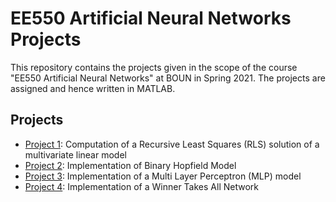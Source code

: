 # EE550 Artificial Neural Networks Projects

This repository contains the projects given in the scope of the course "EE550 Artificial Neural Networks" at BOUN in Spring 2021. The projects are assigned and hence written in MATLAB.

## Projects
- [Project 1](https://github.com/percins/EE550_ArtificialNeuralNetworks/P1-Recursive_Least_Squares/): Computation of a Recursive Least Squares (RLS) solution of a multivariate linear model
- [Project 2](https://github.com/percins/EE550_ArtificialNeuralNetworks/P2-Binary_Hopfield_Model/): Implementation of Binary Hopfield Model
- [Project 3](https://github.com/percins/EE550_ArtificialNeuralNetworks/P3-Multi_Layer_Perceptron/): Implementation of a Multi Layer Perceptron (MLP) model
- [Project 4](https://github.com/percins/EE550_ArtificialNeuralNetworks/P4-Winner_Takes_All_Network/): Implementation of a Winner Takes All Network
